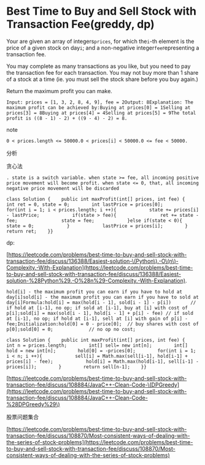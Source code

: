# Best Time to Buy and Sell Stock with Transaction Fee\(greddy, dp\)

Your are given an array of integers`prices`, for which the`i`-th element is the price of a given stock on day`i`; and a non-negative integer`fee`representing a transaction fee.

You may complete as many transactions as you like, but you need to pay the transaction fee for each transaction. You may not buy more than 1 share of a stock at a time \(ie. you must sell the stock share before you buy again.\)

Return the maximum profit you can make.

```text
Input: prices = [1, 3, 2, 8, 4, 9], fee = 2Output: 8Explanation: The maximum profit can be achieved by:Buying at prices[0] = 1Selling at prices[3] = 8Buying at prices[4] = 4Selling at prices[5] = 9The total profit is ((8 - 1) - 2) + ((9 - 4) - 2) = 8.
```

note

```text
0 < prices.length <= 50000.0 < prices[i] < 50000.0 <= fee < 50000.
```

分析

贪心法

```text
. state is a switch variable. when state >= fee, all incoming positive price movement will become profit. when state <= 0, that, all incoming negative price movement will be discarded
```

```text
class Solution {    public int maxProfit(int[] prices, int fee) {        int ret = 0, state = 0;        int lastPrice = prices[0];        for(int i = 1; i < prices.length; i ++){            state += prices[i] - lastPrice;            if(state > fee){                ret += state - fee;                state = fee;            }else if(state < 0){                state = 0;            }            lastPrice = prices[i];        }        return ret;    }}
```

dp:

[https://leetcode.com/problems/best-time-to-buy-and-sell-stock-with-transaction-fee/discuss/136388/Easiest-solution-\(Python\).-O\(n\)-Complexity.-With-Explanation](https://leetcode.com/problems/best-time-to-buy-and-sell-stock-with-transaction-fee/discuss/136388/Easiest-solution-%28Python%29.-O%28n%29-Complexity.-With-Explanation).

```text
hold[i] - the maximum profit you can earn if you have to hold at day[i]sold[i] - the maximum profit you can earn if you have to sold at day[i]Formula:hold[i] = max(hold[i - 1], sold[i - 1] - p[i])       // if hold at [i-1], no op; if sold at [i-1], buy at [i] with cost of p[i];sold[i] = max(sold[i - 1], hold[i - 1] + p[i] - fee) // if sold at [i-1], no op; if hold at [i-1], sell at [i] with gain of p[i] - fee;Initialization:hold[0] = 0 - price[0];  // buy shares with cost of p[0];sold[0] = 0;             // no op no cost;
```

```text
class Solution {    public int maxProfit(int[] prices, int fee) {        int n = prices.length;        int[] sell= new int[n];        int[] hold = new int[n];        hold[0] = -prices[0];        for(int i = 1; i < n; i ++){            sell[i] = Math.max(sell[i-1], hold[i-1] + prices[i] - fee);            hold[i] = Math.max(hold[i-1], sell[i-1] - prices[i]);        }        return sell[n-1];    }}
```

[https://leetcode.com/problems/best-time-to-buy-and-sell-stock-with-transaction-fee/discuss/108884/JavaC++-Clean-Code-\(DPGreedy](https://leetcode.com/problems/best-time-to-buy-and-sell-stock-with-transaction-fee/discuss/108884/JavaC++-Clean-Code-%28DPGreedy%29\)

股票问题集合

[https://leetcode.com/problems/best-time-to-buy-and-sell-stock-with-transaction-fee/discuss/108870/Most-consistent-ways-of-dealing-with-the-series-of-stock-problems](https://leetcode.com/problems/best-time-to-buy-and-sell-stock-with-transaction-fee/discuss/108870/Most-consistent-ways-of-dealing-with-the-series-of-stock-problems)


